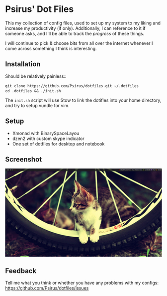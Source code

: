 Psirus' Dot Files
=================

This my collection of config files, used to set up my system to my liking and
increase my productivity (if only). Additionally, I can reference to it if
someone asks, and I'll be able to track the *progress* of these things.

I will continue to pick & choose bits from all over the internet whenever I
come across something I think is interesting.

Installation
------------

Should be relatively painless::

    git clone https://github.com/Psirus/dotfiles.git ~/.dotfiles
    cd .dotfiles && ./init.sh

The `init.sh` script will use Stow to link the dotifles into your home
directory, and try to setup vundle for vim.

Setup
-----

- Xmonad with BinarySpaceLayou
- dzen2 with custom skype indicator
- One set of dotfiles for desktop and notebook

Screenshot
----------
![Screenshot](screenshot.jpg)

Feedback
--------

Tell me what you think or whether you have any problems with my configs:
https://github.com/Psirus/dotfiles/issues
